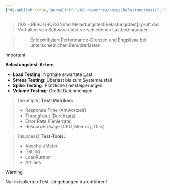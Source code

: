 ```yaml
---
{"dg-publish":true,"permalink":"/02-resources/notes/belastungstest/","tags":["#testing/performance","#qualitaetssicherung/last"],"noteIcon":"","updated":"2025-09-16T23:41:26.708+02:00"}
---
```



>[[02 - RESOURCES/Notes/Belastungstest\|Belastungstest]] prüft das Verhalten von Software unter verschiedenen Lastbedingungen.

>>Er identifiziert Performance-Grenzen und Engpässe bei unterschiedlichen Benutzerlasten.

>[!important] 
>**Belastungstest-Arten:**
>- **Load Testing**: Normale erwartete Last
>- **Stress Testing**: Überlast bis zum Systemausfall
>- **Spike Testing**: Plötzliche Laststeigerungen
>- **Volume Testing**: Große Datenmengen

>[!example] 
>**Test-Metriken:**
>- Response Time (Antwortzeit)
>- Throughput (Durchsatz)
>- Error Rate (Fehlerrate)
>- Resource Usage (CPU, Memory, Disk)

>[!success] 
>**Test-Tools:**
>- Apache JMeter
>- Gatling
>- LoadRunner
>- Artillery

>[!warning] 
>Nur in isolierten Test-Umgebungen durchführen!